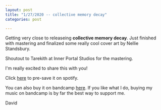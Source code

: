 ```yaml
---
layout: post
title: "1/27/2020 -- collective memory decay"
categories: post

---
```


Getting very close to releaseing **collective memory decay**. Just finished with mastering and finalized some really cool cover art by Nellie Standsbury. 

Shoutout to Tarekith at Inner Portal Studios for the mastering.

I'm really excited to share this with you!

Click [here](https://xinniw.bandcamp.com/album/collective-memory-decay) to pre-save it on spotify. 

You can also buy it on bandcamp [here](https://xinniw.bandcamp.com/album/collective-memory-decay). If you like what I do, buying my music on bandcamp is by far the best way to support me. 

David

